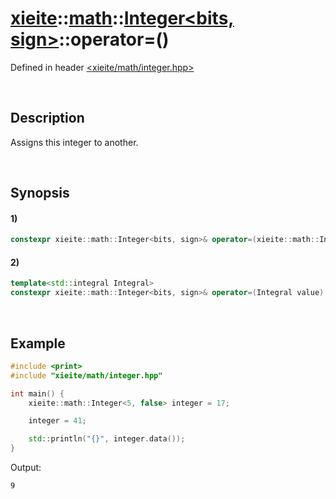 # [xieite](../../../../../xieite.md)\:\:[math](../../../../../math.md)\:\:[Integer<bits, sign>](../../../../integer.md)\:\:operator=\(\)
Defined in header [<xieite/math/integer.hpp>](../../../../../../../include/xieite/math/integer.hpp)

&nbsp;

## Description
Assigns this integer to another.

&nbsp;

## Synopsis
#### 1)
```cpp
constexpr xieite::math::Integer<bits, sign>& operator=(xieite::math::Integer<bits, sign> value) const noexcept;
```
#### 2)
```cpp
template<std::integral Integral>
constexpr xieite::math::Integer<bits, sign>& operator=(Integral value) const noexcept;
```

&nbsp;

## Example
```cpp
#include <print>
#include "xieite/math/integer.hpp"

int main() {
    xieite::math::Integer<5, false> integer = 17;

    integer = 41;

    std::println("{}", integer.data());
}
```
Output:
```
9
```
